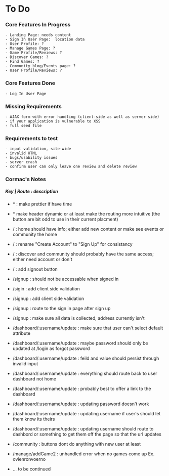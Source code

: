 # To Do

### Core Features In Progress
    - Landing Page: needs content
    - Sign In User Page:  location data
    - User Profile: ?
    - Manage Games Page: ?
    - Game Profile/Reviews: ?
    - Discover Games: ?
    - Find Games: ?
    - Community blog/Events page: ?
    - User Profile/Reviews: ?

### Core Features Done
    - Log In User Page

### Missing Requirements
    - AJAX form with error handling (client-side as well as server side)
    - if your application is vulnerable to XSS
    - full seed file

### Requirements to test
    - input validation, site-wide
    - invalid HTML
    - bugs/usability issues
    - server crash
    - confirm user can only leave one review and delete review

### Cormac's Notes
##### Key | Route : description
- \* : make prettier if have time

- \* make header dynamic or at least make the routing more intuitive (the button are bit odd to use in their current placment)
- / : home should have info; either add new content or make see events or community the home 
- / : rename "Create Account" to  "Sign Up" for consistancy
- / : discover and community should probably have the same access; either need account or don't
- / : add signout button
- /signup : should not be accessable when signed in
- /sigin : add client side validation
- /signup : add client side validation
- /signup : route to the sign in page after sign up
- /signup : make sure all data is collected; address currently isn't
- /dashboard/:username/update : make sure that user can't select default attribute
- /dashboard/:username/update : maybe password should only be updated at /login as forgot password
- /dashboard/:username/update : feild and value should persist through invalid input
- /dashboard/:username/update : everything should route back to user dashboard not home
- /dashboard/:username/update : probably best to offer a link to the dashboard
- /dashboard/:username/update : updating password doesn't work
- /dashboard/:username/update : updating username if user's should let them know its theirs
- /dashboard/:username/update : updating username should route to dashbord or something to get them off the page so that the url updates
- /community : buttons dont do anything with new user at least
- /manage/addGame2 : unhandled error when no games come up Ex. ovienronvoerno
- ... to be continued 
